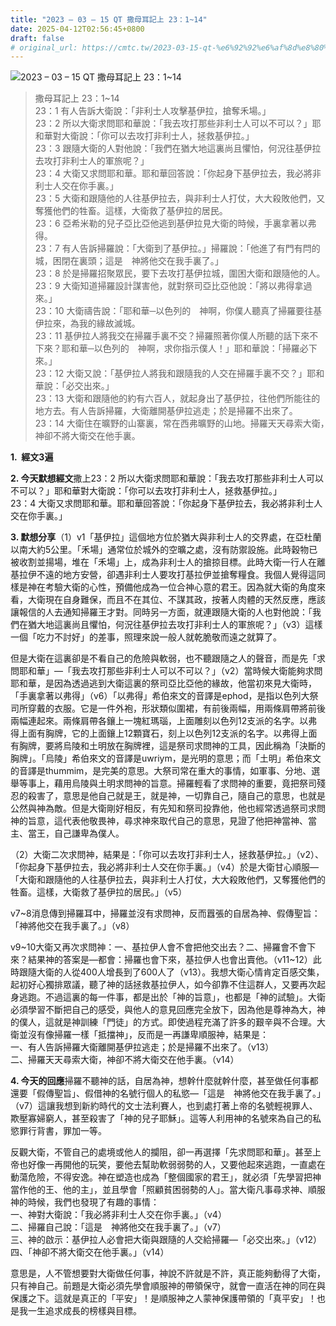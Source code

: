 ```yaml
---
title: "2023 – 03 – 15 QT 撒母耳記上 23：1~14"
date: 2025-04-12T02:56:45+0800
draft: false
# original_url: https://cmtc.tw/2023-03-15-qt-%e6%92%92%e6%af%8d%e8%80%b3%e8%a8%98%e4%b8%8a-23%ef%bc%9a114
---
```


![2023 – 03 – 15 QT 撒母耳記上 23：1~14](/images/qt.jpg  "2023 – 03 – 15 QT 撒母耳記上 23：1~14")

> 撒母耳記上 23：1~14  
> 23：1 有人告訴大衛說：「非利士人攻擊基伊拉，搶奪禾場。」  
> 23：2 所以大衛求問耶和華說：「我去攻打那些非利士人可以不可以？」耶和華對大衛說：「你可以去攻打非利士人，拯救基伊拉。」  
> 23：3 跟隨大衛的人對他說：「我們在猶大地這裏尚且懼怕，何況往基伊拉去攻打非利士人的軍旅呢？」  
> 23：4 大衛又求問耶和華。耶和華回答說：「你起身下基伊拉去，我必將非利士人交在你手裏。」  
> 23：5 大衛和跟隨他的人往基伊拉去，與非利士人打仗，大大殺敗他們，又奪獲他們的牲畜。這樣，大衛救了基伊拉的居民。  
> 23：6 亞希米勒的兒子亞比亞他逃到基伊拉見大衛的時候，手裏拿著以弗得。  
> 23：7 有人告訴掃羅說：「大衛到了基伊拉。」掃羅說：「他進了有門有閂的城，困閉在裏頭；這是　神將他交在我手裏了。」  
> 23：8 於是掃羅招聚眾民，要下去攻打基伊拉城，圍困大衛和跟隨他的人。  
> 23：9 大衛知道掃羅設計謀害他，就對祭司亞比亞他說：「將以弗得拿過來。」  
> 23：10 大衛禱告說：「耶和華─以色列的　神啊，你僕人聽真了掃羅要往基伊拉來，為我的緣故滅城。  
> 23：11 基伊拉人將我交在掃羅手裏不交？掃羅照著你僕人所聽的話下來不下來？耶和華─以色列的　神啊，求你指示僕人！」耶和華說：「掃羅必下來。」  
> 23：12 大衛又說：「基伊拉人將我和跟隨我的人交在掃羅手裏不交？」耶和華說：「必交出來。」  
> 23：13 大衛和跟隨他的約有六百人，就起身出了基伊拉，往他們所能往的地方去。有人告訴掃羅，大衛離開基伊拉逃走；於是掃羅不出來了。  
> 23：14 大衛住在曠野的山寨裏，常在西弗曠野的山地。掃羅天天尋索大衛，　神卻不將大衛交在他手裏。

**1.  經文3遍**

**2. 今天默想經文**撒上23：2 所以大衛求問耶和華說：「我去攻打那些非利士人可以不可以？」耶和華對大衛說：「你可以去攻打非利士人，拯救基伊拉。」  
23：4 大衛又求問耶和華。耶和華回答說：「你起身下基伊拉去，我必將非利士人交在你手裏。」

**3. 默想分享**（1）v1「基伊拉」這個地方位於猶大與非利士人的交界處，在亞杜蘭以南大約5公里。「禾場」通常位於城外的空曠之處，沒有防禦設施。此時穀物已被收割並揚場，堆在「禾場」上，成為非利士人的搶掠目標。此時大衛一行人在離基拉伊不遠的地方安營，卻遇非利士人要攻打基拉伊並搶奪糧食。我個人覺得這同樣是神在考驗大衛的心性，預備他成為一位合神心意的君王。因為就大衛的角度來看，大衛現在自身難保，而且不在其位、不謀其政，按著人肉體的天然反應，應該讓報信的人去通知掃羅王才對。同時另一方面，就連跟隨大衛的人也對他說：「我們在猶大地這裏尚且懼怕，何況往基伊拉去攻打非利士人的軍旅呢？」（v3）這樣一個「吃力不討好」的差事，照理來說一般人就乾脆敬而遠之就算了。

但是大衛在這裏卻是不看自己的危險與軟弱，也不聽跟隨之人的聲音，而是先「求問耶和華」—「我去攻打那些非利士人可以不可以？」（v2）當時候大衛能夠求問耶和華，是因為透過逃到大衛這裏的祭司亞比亞他的緣故，他當初來見大衛時，「手裏拿著以弗得」（v6）「以弗得」希伯來文的音譯是ephod，是指以色列大祭司所穿戴的衣服。它是一件外袍，形狀類似圍裙，有前後兩幅，用兩條肩帶將前後兩幅連起來。兩條肩帶各鑲上一塊紅瑪瑙，上面雕刻以色列12支派的名字。以弗得上面有胸牌，它的上面鑲上12顆寶石，刻上以色列12支派的名字。以弗得上面有胸牌，要將烏陵和土明放在胸牌裡，這是祭司求問神的工具，因此稱為「決斷的胸牌」。「烏陵」希伯來文的音譯是uwriym，是光明的意思；而「土明」希伯來文的音譯是thummim，是完美的意思。大祭司常在重大的事情，如軍事、分地、選舉等事上，藉用烏陵與土明求問神的旨意。掃羅輕看了求問神的重要，竟把祭司殘忍的殺害了，意思是他自己就是王，就是神，一切靠自己，隨自己的意思，也就是公然與神為敵。但是大衛剛好相反，有先知和祭司投靠他，他也經常透過祭司求問神的旨意，這代表他敬畏神，尋求神來取代自己的意思，見證了他把神當神、當主、當王，自己謙卑為僕人。

（2）大衛二次求問神，結果是：「你可以去攻打非利士人，拯救基伊拉。」（v2）、「你起身下基伊拉去，我必將非利士人交在你手裏。」（v4）於是大衛甘心順服—「大衛和跟隨他的人往基伊拉去，與非利士人打仗，大大殺敗他們，又奪獲他們的牲畜。這樣，大衛救了基伊拉的居民。」（v5）

v7~8消息傳到掃羅耳中，掃羅並沒有求問神，反而囂張的自居為神、假傳聖旨：「神將他交在我手裏了。」（v8）

v9~10大衛又再次求問神：一、基拉伊人會不會把他交出去？二、掃羅會不會下來？結果神的答案是—都會：掃羅也會下來，基拉伊人也會出賣他。（v11~12）此時跟隨大衛的人從400人增長到了600人了（v13）。我想大衛心情肯定百感交集，起初好心獨排眾議，聽了神的話拯救基拉伊人，如今卻靠不住這群人，又要再次起身逃跑。不過這裏的每一件事，都是出於「神的旨意」，也都是「神的試驗」。大衛必須學習不斷把自己的感受，與他人的意見回應完全放下，因為他是尊神為大，神的僕人，這就是神訓練「門徒」的方式。即使過程充滿了許多的艱辛與不合理。大衛並沒有像掃羅一樣「抵擋神」，反而是一再謙卑順服神，結果是：  
一、有人告訴掃羅大衛離開基伊拉逃走；於是掃羅不出來了。（v13）  
二、掃羅天天尋索大衛，神卻不將大衛交在他手裏。（v14）

**4. 今天的回應**掃羅不聽神的話，自居為神，想幹什麼就幹什麼，甚至做任何事都還要「假傳聖旨」、假借神的名號行個人的私慾—「這是　神將他交在我手裏了。」（v7）這讓我想到新約時代的文士法利賽人，也到處打著上帝的名號輕視罪人、欺壓寡婦窮人，甚至殺害了「神的兒子耶穌」。這等人利用神的名號來為自己的私慾罪行背書，罪加一等。

反觀大衛，不管自己的處境或他人的攔阻，卻一再選擇「先求問耶和華」。甚至上帝也好像一再開他的玩笑，要他去幫助軟弱弱勢的人，又要他起來逃跑，一直處在動蕩危險，不得安逸。神在塑造也成為「整個國家的君王」，就必須「先學習把神當作他的王、他的主」，並且學會「照顧貧困弱勢的人」。當大衛凡事尋求神、順服神的時候，我們也發現了有趣的事情：  
一、神對大衛說：「我必將非利士人交在你手裏。」（v4）  
二、掃羅自己說：「這是　神將他交在我手裏了。」（v7）  
三、神的啟示：基伊拉人必會把大衛與跟隨的人交給掃羅—「必交出來。」（v12）  
四、「神卻不將大衛交在他手裏。」（v14）

意思是，人不管想要對大衛做任何事，神說不許就是不許，真正能夠動得了大衛，只有神自己。前題是大衛必須先學會順服神的帶領保守，就會一直活在神的同在與保護之下。這就是真正的「平安」！是順服神之人蒙神保護帶領的「真平安」！也是我一生追求成長的榜樣與目標。